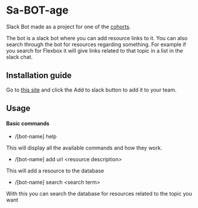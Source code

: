# Sa-BOT-age

Slack Bot made as a project for one of the [cohorts](https://tropicalchancer.github.io/projectus/).


The bot is a slack bot where you can add resource links to it.
You can also search through the bot for resources regarding something.
For example if you search for Flexbox it will give links related to that topic in a list in the slack chat.

## Installation guide
Go to [this site](https://sabotage-rhinos.herokuapp.com/) and click the Add to slack button to add it to your team.


## Usage


#### Basic commands
* /[bot-name] help

This will display all the available commands and how they work.

* /[bot-name] add url \<resource description\>

This will add a resource to the database

* /[bot-name] search \<search term\>

With this you can search the database for resources related to the topic you want